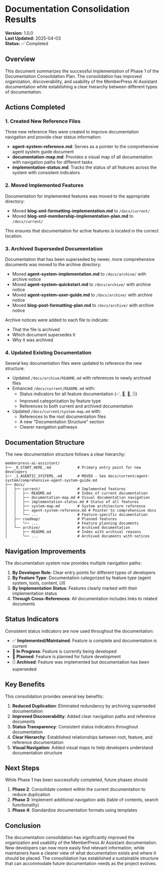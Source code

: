 # Documentation Consolidation Results

**Version:** 1.0.0  
**Last Updated:** 2025-04-03  
**Status:** ✅ Completed

## Overview

This document summarizes the successful implementation of Phase 1 of the Documentation Consolidation Plan. The consolidation has improved organization, discoverability, and usability of the MemberPress AI Assistant documentation while establishing a clear hierarchy between different types of documentation.

## Actions Completed

### 1. Created New Reference Files

Three new reference files were created to improve documentation navigation and provide clear status information:

- **agent-system-reference.md**: Serves as a pointer to the comprehensive agent system guide document
- **documentation-map.md**: Provides a visual map of all documentation with navigation paths for different tasks
- **implementation-status.md**: Tracks the status of all features across the system with consistent indicators

### 2. Moved Implemented Features

Documentation for implemented features was moved to the appropriate directory:

- Moved **blog-xml-formatting-implementation.md** to `/docs/current/`
- Moved **blog-xml-membership-implementation-plan.md** to `/docs/current/`

This ensures that documentation for active features is located in the correct location.

### 3. Archived Superseded Documentation

Documentation that has been superseded by newer, more comprehensive documents was moved to the archive directory:

- Moved **agent-system-implementation.md** to `/docs/archive/` with archive notice
- Moved **agent-system-quickstart.md** to `/docs/archive/` with archive notice
- Moved **agent-system-user-guide.md** to `/docs/archive/` with archive notice
- Moved **blog-post-formatting-plan.md** to `/docs/archive/` with archive notice

Archive notices were added to each file to indicate:
- That the file is archived
- Which document supersedes it
- Why it was archived

### 4. Updated Existing Documentation

Several key documentation files were updated to reference the new structure:

- Updated `/docs/archive/README.md` with references to newly archived files
- Enhanced `/docs/current/README.md` with:
  - Status indicators for all feature documentation (✅, 🚧, 🔮, 🗄️)
  - Improved categorization by feature type
  - References to both current and archived documentation
- Updated `/docs/current/system-map.md` with:
  - References to the root documentation files
  - A new "Documentation Structure" section
  - Clearer navigation pathways

## Documentation Structure

The new documentation structure follows a clear hierarchy:

```
memberpress-ai-assistant/
├── _0_START_HERE_.md            # Primary entry point for new developers
├── _1_AGENTIC_SYSTEMS_.md       # MOVED - See docs/current/agent-system/comprehensive-agent-system-guide.md
├── docs/
│   ├── current/                 # Implemented features
│   │   ├── README.md            # Index of current documentation
│   │   ├── documentation-map.md # Visual documentation navigation
│   │   ├── implementation-status.md # Status of all features
│   │   ├── system-map.md        # System architecture reference
│   │   ├── agent-system-reference.md # Pointer to comprehensive docs
│   │   └── ...                  # Feature-specific documentation
│   ├── roadmap/                 # Planned features
│   │   └── ...                  # Feature planning documents
│   └── archive/                 # Archived documentation
│       ├── README.md            # Index with archival reasons
│       └── ...                  # Archived documents with notices
```

## Navigation Improvements

The documentation system now provides multiple navigation paths:

1. **By Developer Role**: Clear entry points for different types of developers
2. **By Feature Type**: Documentation categorized by feature type (agent system, tools, content, UI)
3. **By Implementation Status**: Features clearly marked with their implementation status
4. **Through Cross-References**: All documentation includes links to related documents

## Status Indicators

Consistent status indicators are now used throughout the documentation:

- ✅ **Implemented/Maintained**: Feature is complete and documentation is current
- 🚧 **In Progress**: Feature is currently being developed
- 🔮 **Planned**: Feature is planned for future development
- 🗄️ **Archived**: Feature was implemented but documentation has been superseded

## Key Benefits

This consolidation provides several key benefits:

1. **Reduced Duplication**: Eliminated redundancy by archiving superseded documentation
2. **Improved Discoverability**: Added clear navigation paths and reference documents
3. **Status Transparency**: Consistent status indicators throughout documentation
4. **Clear Hierarchy**: Established relationships between root, feature, and reference documentation
5. **Visual Navigation**: Added visual maps to help developers understand documentation structure

## Next Steps

While Phase 1 has been successfully completed, future phases should:

1. **Phase 2**: Consolidate content within the current documentation to reduce duplication
2. **Phase 3**: Implement additional navigation aids (table of contents, search functionality)
3. **Phase 4**: Standardize documentation formats using templates

## Conclusion

The documentation consolidation has significantly improved the organization and usability of the MemberPress AI Assistant documentation. New developers can now more easily find relevant information, while maintainers have a clearer view of what documentation exists and where it should be placed. The consolidation has established a sustainable structure that can accommodate future documentation needs as the project evolves.